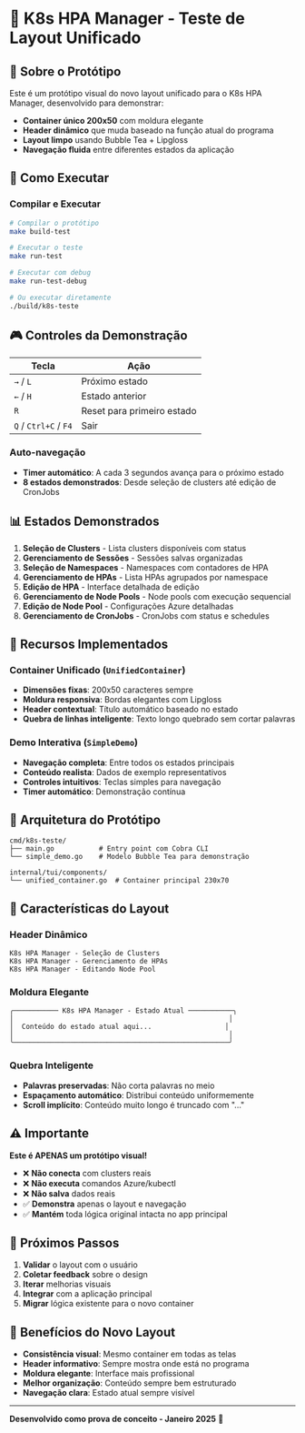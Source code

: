 # 🚀 K8s HPA Manager - Teste de Layout Unificado

## 📐 Sobre o Protótipo

Este é um protótipo visual do novo layout unificado para o K8s HPA Manager, desenvolvido para demonstrar:

- **Container único 200x50** com moldura elegante
- **Header dinâmico** que muda baseado na função atual do programa
- **Layout limpo** usando Bubble Tea + Lipgloss
- **Navegação fluida** entre diferentes estados da aplicação

## 🎯 Como Executar

### Compilar e Executar
```bash
# Compilar o protótipo
make build-test

# Executar o teste
make run-test

# Executar com debug
make run-test-debug

# Ou executar diretamente
./build/k8s-teste
```

## 🎮 Controles da Demonstração

| Tecla | Ação |
|-------|------|
| `→` / `L` | Próximo estado |
| `←` / `H` | Estado anterior |
| `R` | Reset para primeiro estado |
| `Q` / `Ctrl+C` / `F4` | Sair |

### Auto-navegação
- **Timer automático**: A cada 3 segundos avança para o próximo estado
- **8 estados demonstrados**: Desde seleção de clusters até edição de CronJobs

## 📊 Estados Demonstrados

1. **Seleção de Clusters** - Lista clusters disponíveis com status
2. **Gerenciamento de Sessões** - Sessões salvas organizadas
3. **Seleção de Namespaces** - Namespaces com contadores de HPA
4. **Gerenciamento de HPAs** - Lista HPAs agrupados por namespace
5. **Edição de HPA** - Interface detalhada de edição
6. **Gerenciamento de Node Pools** - Node pools com execução sequencial
7. **Edição de Node Pool** - Configurações Azure detalhadas
8. **Gerenciamento de CronJobs** - CronJobs com status e schedules

## 🎨 Recursos Implementados

### Container Unificado (`UnifiedContainer`)
- **Dimensões fixas**: 200x50 caracteres sempre
- **Moldura responsiva**: Bordas elegantes com Lipgloss
- **Header contextual**: Título automático baseado no estado
- **Quebra de linhas inteligente**: Texto longo quebrado sem cortar palavras

### Demo Interativa (`SimpleDemo`)
- **Navegação completa**: Entre todos os estados principais
- **Conteúdo realista**: Dados de exemplo representativos
- **Controles intuitivos**: Teclas simples para navegação
- **Timer automático**: Demonstração contínua

## 🔧 Arquitetura do Protótipo

```
cmd/k8s-teste/
├── main.go           # Entry point com Cobra CLI
└── simple_demo.go    # Modelo Bubble Tea para demonstração

internal/tui/components/
└── unified_container.go  # Container principal 230x70
```

## 🌟 Características do Layout

### Header Dinâmico
```
K8s HPA Manager - Seleção de Clusters
K8s HPA Manager - Gerenciamento de HPAs
K8s HPA Manager - Editando Node Pool
```

### Moldura Elegante
```
╭─────────── K8s HPA Manager - Estado Atual ───────────╮
│                                                     │
│  Conteúdo do estado atual aqui...                  │
│                                                     │
╰─────────────────────────────────────────────────────╯
```

### Quebra Inteligente
- **Palavras preservadas**: Não corta palavras no meio
- **Espaçamento automático**: Distribui conteúdo uniformemente
- **Scroll implícito**: Conteúdo muito longo é truncado com "..."

## ⚠️  Importante

**Este é APENAS um protótipo visual!**

- ❌ **Não conecta** com clusters reais
- ❌ **Não executa** comandos Azure/kubectl
- ❌ **Não salva** dados reais
- ✅ **Demonstra** apenas o layout e navegação
- ✅ **Mantém** toda lógica original intacta no app principal

## 🚀 Próximos Passos

1. **Validar** o layout com o usuário
2. **Coletar feedback** sobre o design
3. **Iterar** melhorias visuais
4. **Integrar** com a aplicação principal
5. **Migrar** lógica existente para o novo container

## 🎯 Benefícios do Novo Layout

- **Consistência visual**: Mesmo container em todas as telas
- **Header informativo**: Sempre mostra onde está no programa
- **Moldura elegante**: Interface mais profissional
- **Melhor organização**: Conteúdo sempre bem estruturado
- **Navegação clara**: Estado atual sempre visível

---

**Desenvolvido como prova de conceito - Janeiro 2025** 🎨